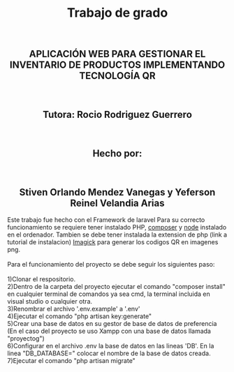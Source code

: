 <h1 align="center">Trabajo de grado</h1><br>
<h2 align="center">APLICACIÓN WEB PARA GESTIONAR EL INVENTARIO DE PRODUCTOS IMPLEMENTANDO TECNOLOGÍA QR</h2><br>
<h2 align="center">Tutora: Rocio Rodriguez Guerrero</h2><br>
<h2 align="center"><strong>Hecho por: </strong></h2><br>
<h2 align="center"> Stiven Orlando Mendez Vanegas y
Yeferson Reinel Velandia Arias</h2>
<p> 
Este trabajo fue hecho con el Framework de laravel
Para su correcto funcionamiento se requiere tener instalado PHP, <a href="https://getcomposer.org">composer</a>
y <a href="https://nodejs.org/en/">node</a> instalado en el ordenador. Tambien se debe tener instalada
la extension de php (link a tutorial de instalacion) <a href="https://www.youtube.com/watch?v=qZ9_rq6c9uY">Imagick</a> para generar los codigos QR en imagenes png.<br><br>
Para el funcionamiento del proyecto se debe seguir los siguientes paso:<br><br>
1)Clonar el respositorio.<br>
2)Dentro de la carpeta del proyecto ejecutar el comando "composer install" en cualquier terminal de comandos ya sea cmd, la terminal incluida en visual studio o cualquier otra.<br>
3)Renombrar el archivo '.env.example' a '.env'<br>
4)Ejecutar el comando "php artisan  key:generate"<br>
5)Crear una base de datos en su gestor de base de datos de preferencia (En el caso del proyecto se uso Xampp con una base de datos llamada "proyectog")<br>
6)Configurar en el archivo .env la base de datos en las lineas 'DB'. En la linea "DB_DATABASE=" colocar el nombre de la base de datos creada.<br>
7)Ejecutar el comando "php artisan migrate"

</p>